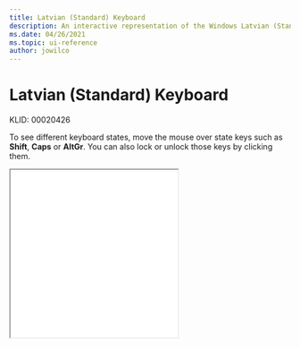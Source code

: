 ```yaml
---
title: Latvian (Standard) Keyboard
description: An interactive representation of the Windows Latvian (Standard) keyboard. To see different keyboard states, click or move the mouse over the state keys.
ms.date: 04/26/2021
ms.topic: ui-reference
author: jowilco
---
```


# Latvian (Standard) Keyboard

KLID: 00020426

To see different keyboard states, move the mouse over state keys such as **Shift**, **Caps** or **AltGr**. You can also lock or unlock those keys by clicking them.

<iframe src="kbdlvst.html" height="300"></iframe>
